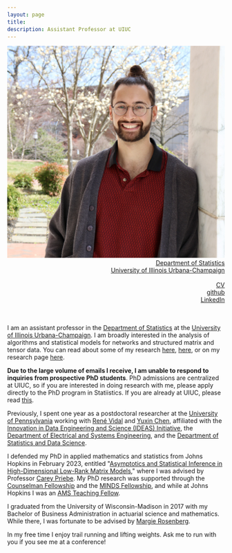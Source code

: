 ```yaml
---
layout: page
title: 
description: Assistant Professor at UIUC
---
```

<div class="container">
	<div class = "span3">
		<div style="text-align:center"><img src ="assets/pics/me_2023.jpg"/>
		</div>
	</div>
	<div class = "span4">
		<div style="text-align:right">
		<a href="https://stat.illinois.edu/">Department of Statistics</a><br/>
		<a href="https://illinois.edu/">University of Illinois Urbana-Champaign</a><br/>
		<br/>
		<a href="{{ BASE_PATH }}/assets/JoshuaAgterbergCV.pdf">CV</a><br/>
		<a href = "https://github.com/jagterberg">github</a><br/>
		<a href = "https://www.linkedin.com/in/joshuaagterberg/">LinkedIn</a><br/>
		</div>		
	</div>
</div>
<br/>
<br/>

I am an assistant professor in the [Department of Statistics](https://stat.illinois.edu/) at the [University of Illinois Urbana-Champaign](https://illinois.edu/). I am broadly interested in the analysis of algorithms and statistical models for networks and structured matrix and tensor data. 
You can read about some of my research [here](https://engineering.jhu.edu/ams/news/agterberg-analyzes-multilayer-networks-from-airports-to-hogwarts/), [here](https://engineering.jhu.edu/ams/news/joshua-agterberg-best-presentation-nonparametric-statistics/), or on my research page
[here](/pages/research.html).  

<b>Due to the large volume of emails I receive, I am unable to respond to inquiries from prospective PhD students</b>.  PhD admissions are centralized at UIUC, so if you are interested in doing research with me, please apply directly to the PhD program in Statiistics.  If you are already at UIUC, please read [this](/pages/phd_students.html).

Previously, I spent one year as a postdoctoral researcher at the [University of Pennsylvania](https://www.upenn.edu/) working with [René Vidal](http://vision.jhu.edu/rvidal.html) and [Yuxin Chen](https://yuxinchen2020.github.io/index.html), affiliated with the [Innovation in Data Engineering and Science (IDEAS) Initiative](https://research.seas.upenn.edu/initiatives/data-science/), the [Department of Electrical and Systems Engineering](https://www.ese.upenn.edu/), and the [Department of Statistics and Data Science](https://statistics.wharton.upenn.edu/). 

I defended my PhD in applied mathematics and statistics from Johns Hopkins in February 2023, entitled "[Asymptotics and Statistical Inference in High-Dimensional Low-Rank Matrix Models](/assets/dissertation.pdf)," where I was
advised by Professor [Carey Priebe](https://www.ams.jhu.edu/~priebe/). My PhD research was supported through the [Counselman Fellowship](https://engineering.jhu.edu/ams/fellowship-information/)
and the [MINDS Fellowship](https://www.minds.jhu.edu/people/#tripods-fellows), and while at Johns Hopkins I was an [AMS Teaching Fellow](https://engineering.jhu.edu/ams/teaching-fellows-program/).  

I graduated from the University of Wisconsin-Madison in 2017 with my Bachelor of Business Administration in actuarial
science and mathematics.  While there, I was fortunate to be advised by [Margie Rosenberg](https://bus.wisc.edu/faculty/marjorie-rosenberg).  

In my free time I enjoy trail running and lifting weights.  Ask me to run with you if you see me at a conference!


